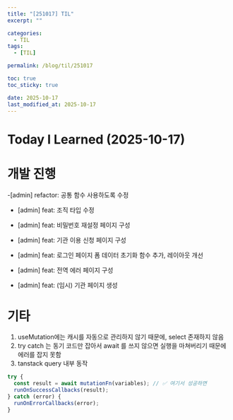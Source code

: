 ```yaml
---
title: "[251017] TIL"
excerpt: ""

categories:
  - TIL
tags:
  - [TIL]

permalink: /blog/til/251017

toc: true
toc_sticky: true

date: 2025-10-17
last_modified_at: 2025-10-17
---
```


# Today I Learned (2025-10-17)

# 개발 진행

-[admin] refactor: 공통 함수 사용하도록 수정

- [admin] feat: 조직 타입 수정

- [admin] feat: 비밀번호 재설정 페이지 구성

- [admin] feat: 기관 이용 신청 페이지 구성

- [admin] feat: 로그인 페이지 폼 데이터 초기화 함수 추가, 레이아웃 개선

- [admin] feat: 전역 에러 페이지 구성

- [admin] feat: (임시) 기관 페이지 생성

# 기타

1. useMutation에는 캐시를 자동으로 관리하지 않기 때문에, select 존재하지 않음
2. try catch 는 동기 코드만 잡아서 await 를 쓰지 않으면 실행을 마쳐버리기 때문에 에러를 잡지 못함
3. tanstack query 내부 동작

```js
try {
  const result = await mutationFn(variables); // ✅ 여기서 성공하면
  runOnSuccessCallbacks(result);
} catch (error) {
  runOnErrorCallbacks(error);
}
```
